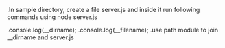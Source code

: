 .In sample directory, create a file server.js and inside it run following commands using node server.js

.console.log(__dirname);
.console.log(__filename);
.use path module to join __dirname and server.js